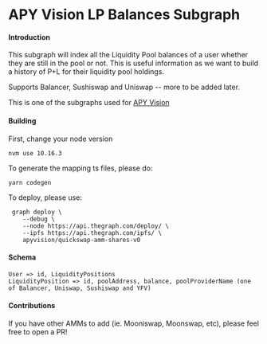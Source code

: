 # APY Vision LP Balances Subgraph

#### Introduction 
This subgraph will index all the Liquidity Pool balances of a user whether they are still in the pool or not. This is useful information as we want to build a history of P+L for their liquidity pool holdings. 

Supports Balancer, Sushiswap and Uniswap -- more to be added later.

This is one of the subgraphs used for [APY Vision](https://apy.vision)

#### Building

First, change your node version
```
nvm use 10.16.3
```

To generate the mapping ts files, please do:
```
yarn codegen
```
To deploy, please use:
```
 graph deploy \
    --debug \
    --node https://api.thegraph.com/deploy/ \
    --ipfs https://api.thegraph.com/ipfs/ \
    apyvision/quickswap-amm-shares-v0
```


#### Schema

```
User => id, LiquidityPositions
LiquidityPosition => id, poolAddress, balance, poolProviderName (one of Balancer, Uniswap, Sushiswap and YFV)
```


#### Contributions
If you have other AMMs to add (ie. Mooniswap, Moonswap, etc), please feel free to open a PR!
